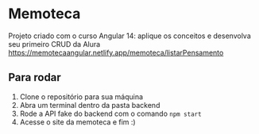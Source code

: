 # Memoteca

Projeto criado com o curso Angular 14: aplique os conceitos e desenvolva seu primeiro CRUD da Alura
https://memotecaangular.netlify.app/memoteca/listarPensamento

## Para rodar

1. Clone o repositório para sua máquina
2. Abra um terminal dentro da pasta backend
3. Rode a API fake do backend com o comando ```npm start```
4. Acesse o site da memoteca e fim :)
